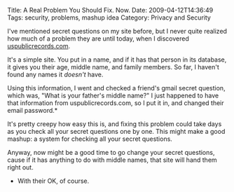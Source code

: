Title: A Real Problem You Should Fix. Now.
Date: 2009-04-12T14:36:49
Tags: security, problems, mashup idea
Category: Privacy and Security


I've mentioned secret questions on my site before, but I never quite realized how much of a problem they are until today, when I discovered <a href="http://uspublicrecords.com">uspublicrecords.com</a>.

It's a simple site. You put in a name, and if it has that person in its database, it gives you their age, middle name, and family members. So far, I haven't found any names it *doesn't* have.

Using this information, I went and checked a friend's gmail secret question, which was, "What is your father's middle name?" I just happened to have that information from uspublicrecords.com, so I put it in, and changed their email password.* 

It's pretty creepy how easy this is, and fixing this problem could take days as you check all your secret questions one by one. This might make a good mashup: a system for checking all your secret questions.

Anyway, now might be a good time to go change your secret questions, cause if it has anything to do with middle names, that site will hand them right out.

* With their OK, of course.
